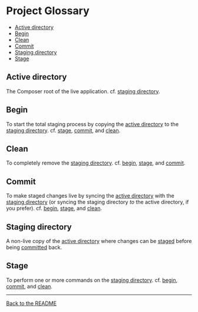 # Project Glossary

* [Active directory](#active-directory)
* [Begin](#begin)
* [Clean](#clean)
* [Commit](#commit)
* [Staging directory](#staging-directory)
* [Stage](#stage)

## Active directory

The Composer root of the live application. cf. [staging directory](#staging-directory).

## Begin

To start the total staging process by copying the [active directory](#active-directory) to the [staging directory](#staging-directory). cf. [stage](#stage), [commit](#commit), and [clean](#clean).

## Clean

To completely remove the [staging directory](#staging-directory). cf. [begin](#begin), [stage](#stage), and [commit](#commit).

## Commit

To make staged changes live by syncing the [active directory](#active-directory) with the [staging directory](#staging-directory) (or syncing the staging directory _to_ the active directory, if you prefer). cf. [begin](#begin), [stage](#stage), and [clean](#clean).

## Staging directory

A non-live copy of the [active directory](#active-directory) where changes can be [staged](#staging) before being [committed](#committing) back.

## Stage

To perform one or more commands on the [staging directory](#staging-directory). cf. [begin](#begin), [commit](#commit), and [clean](#clean).

---

[Back to the README](README.md)
